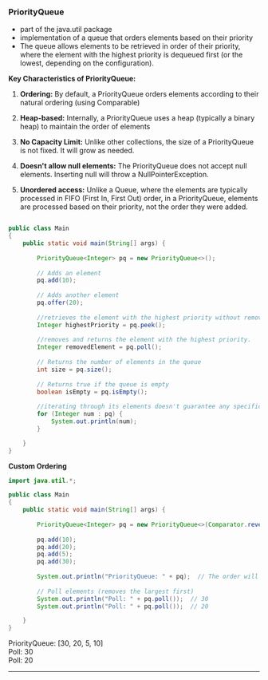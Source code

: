 ### PriorityQueue

* part of the java.util package
* implementation of a queue that orders elements based on their priority
* The queue allows elements to be retrieved in order of their priority, where the element with the highest priority is dequeued first (or the lowest, depending on the configuration).

**Key Characteristics of PriorityQueue:**

1. **Ordering:** By default, a PriorityQueue orders elements according to their natural ordering (using Comparable)

2. **Heap-based:** Internally, a PriorityQueue uses a heap (typically a binary heap) to maintain the order of elements

3. **No Capacity Limit:** Unlike other collections, the size of a PriorityQueue is not fixed. It will grow as needed.

4. **Doesn't allow null elements:** The PriorityQueue does not accept null elements. Inserting null will throw a NullPointerException.

5. **Unordered access:** Unlike a Queue, where the elements are typically processed in FIFO (First In, First Out) order, in a PriorityQueue, elements are processed based on their priority, not the order they were added.

```java

public class Main
{
	public static void main(String[] args) {
		
		PriorityQueue<Integer> pq = new PriorityQueue<>();
		
		// Adds an element
		pq.add(10);
		
		// Adds another element
		pq.offer(20);
		
		//retrieves the element with the highest priority without removing it
		Integer highestPriority = pq.peek();
		
		//removes and returns the element with the highest priority.
		Integer removedElement = pq.poll(); 
		
		// Returns the number of elements in the queue
		int size = pq.size(); 
		
		// Returns true if the queue is empty
		boolean isEmpty = pq.isEmpty();  
		
		//iterating through its elements doesn't guarantee any specific order
		for (Integer num : pq) {
            System.out.println(num);
        }

	}
}
```

**Custom Ordering**

```java
import java.util.*;

public class Main
{
	public static void main(String[] args) {
		
		PriorityQueue<Integer> pq = new PriorityQueue<>(Comparator.reverseOrder());
		
		pq.add(10);
        pq.add(20);
        pq.add(5);
        pq.add(30);
        
        System.out.println("PriorityQueue: " + pq);  // The order will be reversed
        
        // Poll elements (removes the largest first)
        System.out.println("Poll: " + pq.poll());  // 30
        System.out.println("Poll: " + pq.poll());  // 20

	}
}
```

PriorityQueue: [30, 20, 5, 10]\
Poll: 30\
Poll: 20

---


